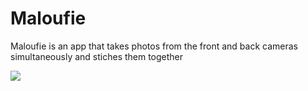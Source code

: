 # Maloufie


Maloufie is an app that takes photos from the front and back cameras simultaneously and stiches them together

![](./Images/Screenshot.png)